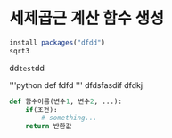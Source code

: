 # 세제곱근 계산 함수 생성
```r
install packages("dfdd")
sqrt3
```
dd`test`dd

'''python
def fdfd
'''
	dfdsfasdif
		dfdkj

```python
def 함수이름(변수1, 변수2, ...):
	if(조건):
		# something...
	return 반환값
```
